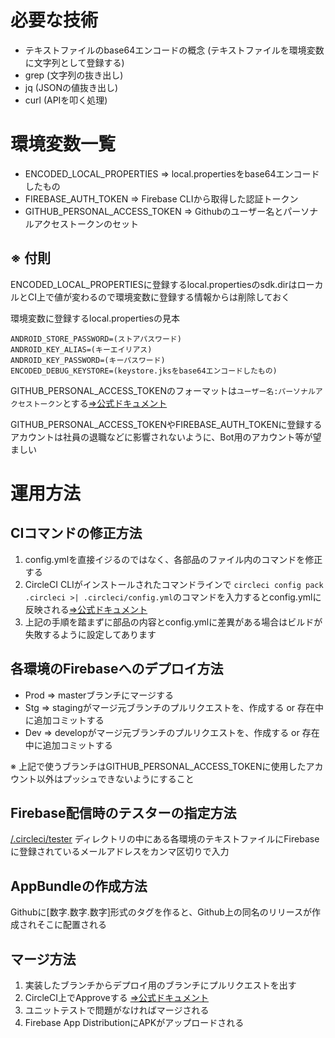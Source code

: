 # 必要な技術
- テキストファイルのbase64エンコードの概念 (テキストファイルを環境変数に文字列として登録する)
- grep (文字列の抜き出し)
- jq (JSONの値抜き出し)
- curl (APIを叩く処理)

# 環境変数一覧

- ENCODED_LOCAL_PROPERTIES => local.propertiesをbase64エンコードしたもの
- FIREBASE_AUTH_TOKEN => Firebase CLIから取得した認証トークン
- GITHUB_PERSONAL_ACCESS_TOKEN => Githubのユーザー名とパーソナルアクセストークンのセット

## ※ 付則
ENCODED_LOCAL_PROPERTIESに登録するlocal.propertiesのsdk.dirはローカルとCI上で値が変わるので環境変数に登録する情報からは削除しておく

環境変数に登録するlocal.propertiesの見本
```
ANDROID_STORE_PASSWORD=(ストアパスワード)
ANDROID_KEY_ALIAS=(キーエイリアス)
ANDROID_KEY_PASSWORD=(キーパスワード)
ENCODED_DEBUG_KEYSTORE=(keystore.jksをbase64エンコードしたもの)
```

GITHUB_PERSONAL_ACCESS_TOKENのフォーマットは`ユーザー名:パーソナルアクセストークン`とする[=>公式ドキュメント](https://docs.github.com/ja/rest/guides/getting-started-with-the-rest-api#authentication)

GITHUB_PERSONAL_ACCESS_TOKENやFIREBASE_AUTH_TOKENに登録するアカウントは社員の退職などに影響されないように、Bot用のアカウント等が望ましい

# 運用方法

## CIコマンドの修正方法
1. config.ymlを直接イジるのではなく、各部品のファイル内のコマンドを修正する
2. CircleCI CLIがインストールされたコマンドラインで `circleci config pack .circleci >| .circleci/config.yml`のコマンドを入力するとconfig.ymlに反映される[=>公式ドキュメント](https://circleci.com/docs/ja/2.0/local-cli/#packing-a-config)
3. 上記の手順を踏まずに部品の内容とconfig.ymlに差異がある場合はビルドが失敗するように設定してあります

## 各環境のFirebaseへのデプロイ方法
- Prod => masterブランチにマージする
- Stg => stagingがマージ元ブランチのプルリクエストを、作成する or 存在中に追加コミットする
- Dev => developがマージ元ブランチのプルリクエストを、作成する or 存在中に追加コミットする

※ 上記で使うブランチはGITHUB_PERSONAL_ACCESS_TOKENに使用したアカウント以外はプッシュできないようにすること

## Firebase配信時のテスターの指定方法
[/.circleci/tester](./tester) ディレクトリの中にある各環境のテキストファイルにFirebaseに登録されているメールアドレスをカンマ区切りで入力

## AppBundleの作成方法
Githubに[数字.数字.数字]形式のタグを作ると、Github上の同名のリリースが作成されそこに配置される


## マージ方法

1. 実装したブランチからデプロイ用のブランチにプルリクエストを出す
2. CircleCI上でApproveする [=>公式ドキュメント](https://circleci.com/docs/ja/2.0/workflows/#holding-a-workflow-for-a-manual-approval)
3. ユニットテストで問題がなければマージされる
4. Firebase App DistributionにAPKがアップロードされる
